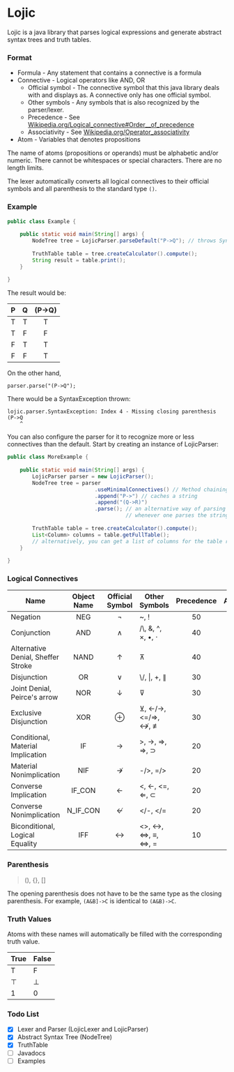 # Lojic
Lojic is a java library that parses logical expressions and generate
abstract syntax trees and truth tables.

### Format
 - Formula - Any statement that contains a connective is a formula
 - Connective - Logical operators like AND, OR
   - Official symbol - The connective symbol that this java library deals
     with and displays as. A connective only has one official symbol.
   - Other symbols - Any symbols that is also recognized by the parser/lexer.
   - Precedence - See [Wikipedia.org/Logical_connective#Order__of_precedence](https://en.wikipedia.org/wiki/Logical_connective#Order_of_precedence)
   - Associativity - See [Wikipedia.org/Operator_associativity](https://en.wikipedia.org/wiki/Operator_associativity)
 - Atom - Variables that denotes propositions

The name of atoms (propositions or operands) must be alphabetic and/or
numeric. There cannot be whitespaces or special characters. There are no
length limits.

The lexer automatically converts all logical connectives to their
official symbols and all parenthesis to the standard type `()`.


### Example
```java
public class Example {
    
    public static void main(String[] args) {
        NodeTree tree = LojicParser.parseDefault("P->Q"); // throws SyntaxException if the syntax is incorrect
        
        TruthTable table = tree.createCalculator().compute();
        String result = table.print();
    }
    
}
```
The result would be:

P|Q|(P→Q)
:---:|:---:|:----:
T|T| T
T|F| F
F|T| T
F|F| T

On the other hand,
```
parser.parse("(P->Q");
```
There would be a SyntaxException thrown:
```
lojic.parser.SyntaxException: Index 4 - Missing closing parenthesis
(P->Q
    ^
```

You can also configure the parser for it to recognize more or less
connectives than the default. Start by creating an instance of
LojicParser:
```java
public class MoreExample {
    
    public static void main(String[] args) {
        LojicParser parser = new LojicParser();
        NodeTree tree = parser
                            .useMinimalConnectives() // Method chaining
                            .append("P->") // caches a string
                            .append("(Q->R)")
                            .parse(); // an alternative way of parsing an expression
                                      // whenever one parses the string, the parser's cache resets
        
        TruthTable table = tree.createCalculator().compute();
        List<Column> columns = table.getFullTable(); 
        // alternatively, you can get a list of columns for the table rather than a string output
    }
    
}
```

### Logical Connectives
Name|Object Name|Official Symbol|Other Symbols|Precedence|Associativity
----|:---------:|:-------------:|-------------|:--------:|:-----------:
Negation|NEG|¬|~, !|50|right
Conjunction|AND|∧|/\\, &, ^, ×, •, ⋅|40|right
Alternative Denial, Sheffer Stroke|NAND|↑|⊼|40|right
Disjunction|OR|∨|\\/, \|, +, ∥|30|right
Joint Denial, Peirce's arrow|NOR|↓|⊽|30|right
Exclusive Disjunction|XOR|⊕|⊻, <-/->, <=/=>, ↮, ≢|30|right
Conditional, Material Implication|IF|→|>, ->, =>, ⇒, ⊃|20|right
Material Nonimplication|NIF|↛|-/>, =/>|20|right
Converse Implication|IF_CON|←|<, <-, <=, ⇐, ⊂|20|right
Converse Nonimplication|N_IF_CON|↚|</-, </=|20|right
Biconditional, Logical Equality|IFF|↔|<>, <->, <=>, ≡, ⇔, =|10|right

### Parenthesis
> (), {}, []

The opening parenthesis does not have to be the same type as the closing
parenthesis. For example, `(A&B]->C` is identical to `(A&B)->C`.

### Truth Values
Atoms with these names will automatically be filled with the corresponding truth value.

True|False
----|-----
T|F
⊤|⊥
1|0

### Todo List
- [x] Lexer and Parser (LojicLexer and LojicParser)
- [x] Abstract Syntax Tree (NodeTree)
- [x] TruthTable
- [ ] Javadocs
- [ ] Examples